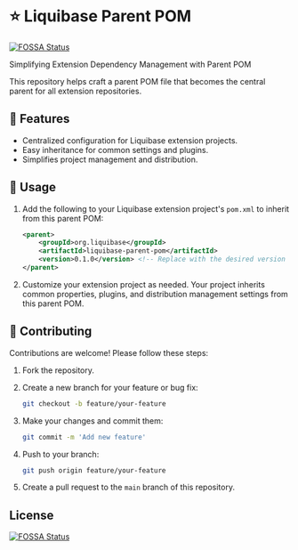 # :star: Liquibase Parent POM
[![FOSSA Status](https://app.fossa.com/api/projects/git%2Bgithub.com%2Fliquibase%2Fliquibase-parent-pom.svg?type=shield)](https://app.fossa.com/projects/git%2Bgithub.com%2Fliquibase%2Fliquibase-parent-pom?ref=badge_shield)


Simplifying Extension Dependency Management with Parent POM

This repository helps craft a parent POM file that becomes the central parent for all extension repositories.

## :pushpin: Features

- Centralized configuration for Liquibase extension projects.
- Easy inheritance for common settings and plugins.
- Simplifies project management and distribution.

## :wrench: Usage

1. Add the following to your Liquibase extension project's `pom.xml` to inherit from this parent POM:

    ```xml
    <parent>
        <groupId>org.liquibase</groupId>
        <artifactId>liquibase-parent-pom</artifactId>
        <version>0.1.0</version> <!-- Replace with the desired version -->
    </parent>
    ```

2. Customize your extension project as needed. Your project inherits common properties, plugins, and distribution management settings from this parent POM.

## :rocket: Contributing

Contributions are welcome! Please follow these steps:

1. Fork the repository.

2. Create a new branch for your feature or bug fix:

    ```bash
    git checkout -b feature/your-feature
    ```

3. Make your changes and commit them:

    ```bash
    git commit -m 'Add new feature'
    ```

4. Push to your branch:

    ```bash
    git push origin feature/your-feature
    ```

5. Create a pull request to the `main` branch of this repository.

## License
[![FOSSA Status](https://app.fossa.com/api/projects/git%2Bgithub.com%2Fliquibase%2Fliquibase-parent-pom.svg?type=large)](https://app.fossa.com/projects/git%2Bgithub.com%2Fliquibase%2Fliquibase-parent-pom?ref=badge_large)
